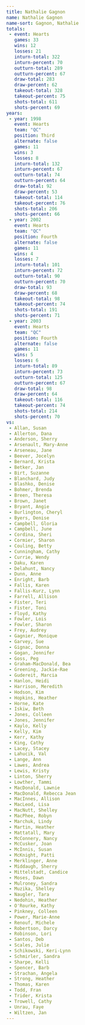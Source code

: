 ```yaml
---
title: Nathalie Gagnon
name: Nathalie Gagnon
name-sort: Gagnon, Nathalie
totals:
 - event: Hearts
   games: 33
   wins: 12
   losses: 21
   inturn-total: 322
   inturn-percent: 70
   outturn-total: 289
   outturn-percent: 67
   draw-total: 283
   draw-percent: 62
   takeout-total: 328
   takeout-percent: 75
   shots-total: 611
   shots-percent: 69
years:
 - year: 1998
   event: Hearts
   team: "QC"
   position: Third
   alternate: false
   games: 11
   wins: 3
   losses: 8
   inturn-total: 132
   inturn-percent: 67
   outturn-total: 74
   outturn-percent: 64
   draw-total: 92
   draw-percent: 53
   takeout-total: 114
   takeout-percent: 76
   shots-total: 206
   shots-percent: 66
 - year: 2002
   event: Hearts
   team: "QC"
   position: Fourth
   alternate: false
   games: 11
   wins: 4
   losses: 7
   inturn-total: 101
   inturn-percent: 72
   outturn-total: 90
   outturn-percent: 70
   draw-total: 93
   draw-percent: 68
   takeout-total: 98
   takeout-percent: 74
   shots-total: 191
   shots-percent: 71
 - year: 2003
   event: Hearts
   team: "QC"
   position: Fourth
   alternate: false
   games: 11
   wins: 5
   losses: 6
   inturn-total: 89
   inturn-percent: 73
   outturn-total: 125
   outturn-percent: 67
   draw-total: 98
   draw-percent: 64
   takeout-total: 116
   takeout-percent: 74
   shots-total: 214
   shots-percent: 70
vs:
 - Allan, Susan
 - Allerton, Dana
 - Anderson, Sherry
 - Arsenault, Mary-Anne
 - Arseneau, Jane
 - Beever, Jocelyn
 - Bernard, Krista
 - Betker, Jan
 - Birt, Suzanne
 - Blanchard, Judy
 - Blashko, Denise
 - Bohmer, Brenda
 - Breen, Theresa
 - Brown, Janet
 - Bryant, Angie
 - Burlington, Cheryl
 - Byers, Denise
 - Campbell, Gloria
 - Campbell, June
 - Cordina, Sheri
 - Cormier, Sharon
 - Couling, Betty
 - Cunningham, Cathy
 - Currie, Wendy
 - Daku, Karen
 - Delahunt, Nancy
 - Dunn, Anne
 - Enright, Barb
 - Fallis, Karen
 - Fallis-Kurz, Lynn
 - Farrell, Allison
 - Fister, Teri
 - Fister, Toni
 - Floyd, Kathy
 - Fowler, Lois
 - Fowler, Sharon
 - Frey, Audrey
 - Gagnier, Monique
 - Garvey, Sue
 - Gignac, Donna
 - Gogan, Jennifer
 - Goss, Peg
 - Graham-MacDonald, Bea
 - Greening, Jackie-Rae
 - Gudereit, Marcia
 - Hanlon, Heidi
 - Harrison, Meredith
 - Hodson, Kim
 - Hopkins, Heather
 - Horne, Kate
 - Iskiw, Beth
 - Jones, Colleen
 - Jones, Jennifer
 - Kaylo, Kelly
 - Kelly, Kim
 - Kerr, Kathy
 - King, Cathy
 - Lacey, Stacey
 - Lahucik, Val
 - Lange, Ann
 - Lawes, Andrea
 - Lewis, Kristy
 - Linton, Sherry
 - Lowther, Tammi
 - MacDonald, Lawnie
 - MacDonald, Rebecca Jean
 - MacInnes, Allison
 - MacLeod, Lisa
 - MacNutt, Shelley
 - MacPhee, Robyn
 - Marchuk, Lindy
 - Martin, Heather
 - Mattatall, Mary
 - McConnery, Nancy
 - McCusker, Joan
 - McInnis, Susan
 - McKnight, Patti
 - Merklinger, Anne
 - Middaugh, Sherry
 - Mittelstadt, Candice
 - Moses, Dawn
 - Mulroney, Sandra
 - Muzika, Shelley
 - Naugler, Tara
 - Nedohin, Heather
 - O'Rourke, Kathy
 - Pinkney, Colleen
 - Power, Marie-Anne
 - Renouf, Michele
 - Robertson, Darcy
 - Robinson, Lori
 - Santos, Deb
 - Scales, Julie
 - Schikowski, Keri-Lynn
 - Schmirler, Sandra
 - Sharpe, Kelli
 - Spencer, Barb
 - Strachan, Angela
 - Strong, Heather
 - Thomas, Karen
 - Todd, Fran
 - Trider, Krista
 - Trowell, Cathy
 - Unrau, Faye
 - Wiltzen, Jan
---
```

